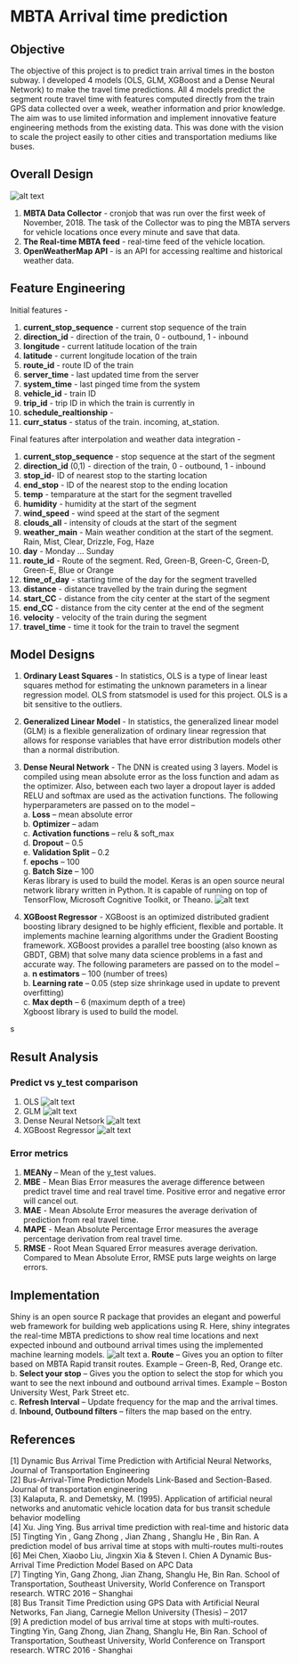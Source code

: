# MBTA Arrival time prediction

## Objective
The objective of this project is to predict train arrival times in the boston subway. I developed 4 models (OLS, GLM, XGBoost and a Dense Neural Network) to make the travel time predictions. All 4 models predict the segment route travel time with features computed directly from the train GPS data collected over a week, weather information and prior knowledge. The aim was to use limited information and implement innovative feature engineering methods from the existing data. This was done with the vision to scale the project easily to other cities and transportation mediums like buses.

## Overall Design
![alt text](https://github.com/amalrkrishna/subway_time_prediction/blob/master/images/DataPipeline.png)
1. **MBTA Data Collector** - cronjob that was run over the first week of November, 2018. The task of the Collector was to ping the MBTA servers for vehicle locations once every minute and save that data. 
2. **The Real-time MBTA feed** -  real-time feed of the vehicle location.
3. **OpenWeatherMap API** - is an API for accessing realtime and historical weather data.

## Feature Engineering

Initial features - 
1. **current_stop_sequence** - current stop sequence of the train
2. **direction_id** - direction of the train, 0 - outbound, 1 - inbound
3. **longitude** - current latitude location of the train
4. **latitude** - current longitude location of the train
5. **route_id** - route ID of the train
6. **server_time** - last updated time from the server
7. **system_time** - last pinged time from the system
8. **vehicle_id** - train ID
9. **trip_id** - trip ID in which the train is currently in
10. **schedule_realtionship** - 
11. **curr_status** - status of the train. incoming, at_station.

Final features after interpolation and weather data integration -
1. **current_stop_sequence** - stop sequence at the start of the segment 
2. **direction_id** (0,1) - direction of the train, 0 - outbound, 1 - inbound
3. **stop_id**- ID of nearest stop to the starting location
4. **end_stop** - ID of the nearest stop to the ending location
5. **temp** - temparature at the start for the segment travelled
6. **humidity** - humidity at the start of the segment
7. **wind_speed** - wind speed at the start of the segment
8. **clouds_all** - intensity of clouds at the start of the segment
9. **weather_main** - Main weather condition at the start of the segment. Rain, Mist, Clear, Drizzle, Fog, Haze
10. **day** - Monday ... Sunday
11. **route_id** - Route of the segment. Red, Green-B, Green-C, Green-D, Green-E, Blue or Orange
12. **time_of_day** - starting time of the day for the segment travelled
13. **distance** - distance travelled by the train during the segment
14. **start_CC** - distance from the city center at the start of the segment
15. **end_CC** - distance from the city center at the end of the segment
16. **velocity** - velocity of the train during the segment
17. **travel_time** - time it took for the train to travel the segment

## Model Designs
1. **Ordinary Least Squares** - In statistics, OLS is a type of linear least squares method for estimating the unknown parameters in a linear regression model. OLS from statsmodel is used for this project. OLS is a bit sensitive to the outliers. 
2. **Generalized Linear Model** - In statistics, the generalized linear model (GLM) is a flexible generalization of ordinary linear regression that allows for response variables that have error distribution models other than a normal distribution. 
3. **Dense Neural Network** - The DNN is created using 3 layers. Model is compiled using mean absolute error as the loss function and adam as the optimizer. Also, between each two layer a dropout layer is added RELU and softmax are used as the activation functions. The following hyperparameters are passed on to the model –  
    a.    **Loss** – mean absolute error  
    b.    **Optimizer** – adam  
    c.    **Activation functions** – relu & soft_max  
    d.    **Dropout** – 0.5  
    e.    **Validation Split** – 0.2  
    f.    **epochs** – 100  
    g.    **Batch Size** – 100  
    Keras library is used to build the model. Keras is an open source neural network library written in Python. It is capable of running on top of TensorFlow, Microsoft Cognitive Toolkit, or Theano.
![alt text](https://github.com/amalrkrishna/subway_time_prediction/blob/master/images/Models.png)

4. **XGBoost Regressor** - XGBoost is an optimized distributed gradient boosting library designed to be highly efficient, flexible and portable. It implements machine learning algorithms under the Gradient Boosting framework. XGBoost provides a parallel tree boosting (also known as GBDT, GBM) that solve many data science problems in a fast and accurate way. The following parameters are passed on to the model –  
    a.    **n estimators** – 100 (number of trees)  
    b.    **Learning rate** – 0.05 (step size shrinkage used in update to prevent overfitting)  
    c.    **Max depth** – 6 (maximum depth of a tree)  
    Xgboost library is used to build the model. 


s
## Result Analysis
### Predict vs y_test comparison
1. OLS
![alt text](https://github.com/amalrkrishna/subway_time_prediction/blob/master/images/OLS.png)
2. GLM
![alt text](https://github.com/amalrkrishna/subway_time_prediction/blob/master/images/GLM.png)
3. Dense Neural Netsork
![alt text](https://github.com/amalrkrishna/subway_time_prediction/blob/master/images/DNN.png)
4. XGBoost Regressor
![alt text](https://github.com/amalrkrishna/subway_time_prediction/blob/master/images/XGB.png)
### Error metrics
1.   **MEANy** – Mean of the y_test values.
2.   **MBE** - Mean Bias Error measures the average difference between predict travel time and real travel time. Positive error and negative error will cancel out. 
3.   **MAE** - Mean Absolute Error measures the average derivation of prediction from real travel time. 
4.   **MAPE** - Mean Absolute Percentage Error measures the average percentage derivation from real travel time. 
5.   **RMSE** - Root Mean Squared Error measures average derivation. Compared to Mean Absolute Error, RMSE puts large weights on large errors.



## Implementation
Shiny is an open source R package that provides an elegant and powerful web framework for building web applications using R. Here, shiny integrates the real-time MBTA predictions to show real time locations and next expected inbound and outbound arrival times using the implemented machine learning models.
![alt text](https://github.com/amalrkrishna/subway_time_prediction/blob/master/images/implementation.png)
    a. **Route** – Gives you an option to filter based on MBTA Rapid transit routes. Example – Green-B, Red, Orange etc.  
    b. **Select your stop** – Gives you the option to select the stop for which you want to see the next inbound and outbound arrival times. Example – Boston University West, Park Street etc.  
    c. **Refresh Interval** – Update frequency for the map and the arrival times.  
    d. **Inbound, Outbound filters** – filters the map based on the entry.  


## References
[1] Dynamic Bus Arrival Time Prediction with Artificial Neural Networks, Journal of Transportation Engineering  
[2] Bus-Arrival-Time Prediction Models Link-Based and Section-Based. Journal of transportation engineering  
[3] Kalaputa, R. and Demetsky, M. (1995). Application of artificial neural networks and anutomatic vehicle location data for bus transit schedule behavior modelling  
[4] Xu. Jing Ying. Bus arrival time prediction with real-time and historic data  
[5] Tingting Yin , Gang Zhong , Jian Zhang , Shanglu He , Bin Ran. A prediction model of bus arrival time at stops with multi-routes multi-routes  
[6] Mei Chen, Xiaobo Liu, Jingxin Xia & Steven I. Chien A Dynamic Bus-Arrival Time Prediction Model Based on APC Data  
[7] Tingting Yin, Gang Zhong, Jian Zhang, Shanglu He, Bin Ran. School of Transportation, Southeast University, World Conference on Transport research. WTRC 2016 – Shanghai  
[8] Bus Transit Time Prediction using GPS Data with Artificial Neural Networks, Fan Jiang, Carnegie Mellon University (Thesis) – 2017  
[9] A prediction model of bus arrival time at stops with multi-routes. Tingting Yin, Gang Zhong, Jian Zhang, Shanglu He, Bin Ran. School of Transportation, Southeast University, World Conference on Transport research. WTRC 2016 - Shanghai  
